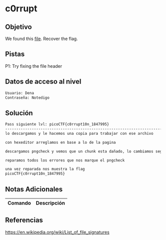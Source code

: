 # c0rrupt
## Objetivo
We found this [file](https://jupiter.challenges.picoctf.org/static/ab30fcb7d47364b4190a7d3d40edb551/mystery). Recover the flag.
## Pistas
P1: Try fixing the file header
## Datos de acceso al nivel
```bash
Usuario: Dena
Contraseña: Notedigo
```
## Solución
```bash
Pass siguiente lvl: picoCTF{c0rrupt10n_1847995}
-----------------------------------------------------------------------------------
lo descargamos y le hacemos una copia para trabajar con ese archivo

con hexeditor arreglamos en base a lo de la pagina 

descargamos pngcheck y vemos que un chunk esta dañado, lo cambiamos segun lo indicado en la pagina

reparamos todos los errores que nos marque el pngcheck

una vez reparada nos muestra la flag
picoCTF{c0rrupt10n_1847995}
```
## Notas Adicionales

| Comando  | Descripción | 
|------------|--------------|

## Referencias 
https://en.wikipedia.org/wiki/List_of_file_signatures